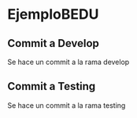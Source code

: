 # EjemploBEDU

## Commit a Develop
Se hace un commit a la rama develop

## Commit a Testing
Se hace un commit a la rama testing